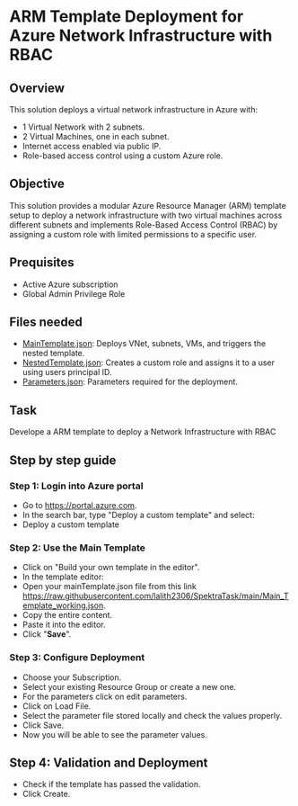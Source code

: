 # ARM Template Deployment for Azure Network Infrastructure with RBAC

## Overview

This solution deploys a virtual network infrastructure in Azure with:
- 1 Virtual Network with 2 subnets.
- 2 Virtual Machines, one in each subnet.
- Internet access enabled via public IP.
- Role-based access control using a custom Azure role.

## Objective

This solution provides a modular Azure Resource Manager (ARM) template setup to deploy a network infrastructure with two virtual machines across different subnets and implements Role-Based Access Control (RBAC) by assigning a custom role with limited permissions to a specific user.

## Prequisites

- Active Azure subscription
- Global Admin Privilege Role

## Files needed

- [MainTemplate.json](https://raw.githubusercontent.com/lalith2306/SpektraTask/main/Main_Template_working.json): Deploys VNet, subnets, VMs, and triggers the nested template.
- [NestedTemplate.json](https://raw.githubusercontent.com/lalith2306/SpektraTask/main/NestedRole.json): Creates a custom role and assigns it to a user using users principal ID.
- [Parameters.json](https://github.com/lalith2306/SpektraTask/blob/main/Parameter.json): Parameters required for the deployment.

## Task 

Develope a ARM template to deploy a Network Infrastructure with RBAC

## Step by step guide

### Step 1: Login into Azure portal
- Go to https://portal.azure.com.
- In the search bar, type "Deploy a custom template" and select:
- Deploy a custom template


### Step 2: Use the Main Template
- Click on "Build your own template in the editor".
- In the template editor:
- Open your mainTemplate.json file from this link https://raw.githubusercontent.com/lalith2306/SpektraTask/main/Main_Template_working.json.
- Copy the entire content.
- Paste it into the editor.
- Click "**Save**".

### Step 3: Configure Deployment
- Choose your Subscription.
- Select your existing Resource Group or create a new one.
- For the parameters click on edit parameters.
- Click on Load File.
- Select the parameter file stored locally and check the values properly.
- Click Save.
- Now you will be able to see the parameter values.

## Step 4: Validation and Deployment
- Check if the template has passed the validation.
- Click Create.
  


